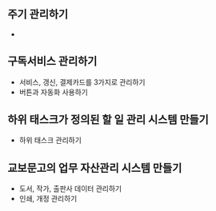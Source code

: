 ## 주기 관리하기

- 

## 구독서비스 관리하기

- 서비스, 갱신, 결제카드를 3가지로 관리하기
- 버튼과 자동화 사용하기

## 하위 태스크가 정의된 할 일 관리 시스템 만들기

- 하위 태스크 관리하기

## 교보문고의 업무 자산관리 시스템 만들기

- 도서, 작가, 출판사 데이터 관리하기
- 인쇄, 개정 관리하기

